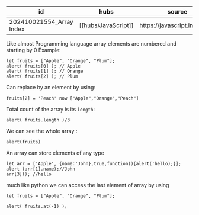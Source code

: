 
| id                       | hubs      | source                        |
| ------------------------ | --------- | ----------------------------- |
| 202410021554_Array Index | [[hubs/JavaScript]] | https://javascript.info/array |
Like almost Programming language array elements are numbered and starting by 0
Example:
```
let fruits = ["Apple", "Orange", "Plum"];
alert( fruits[0] ); // Apple
alert( fruits[1] ); // Orange
alert( fruits[2] ); // Plum
```
Can replace by an element by using:
```
fruits[2] = 'Peach' now ["Apple","Orange","Peach"]
```
Total count of the array is its `length`:
```
alert( fruits.length )/3
```
We can see the whole array :
```
alert(fruits)
```
An array can store elements of any type
```
let arr = ['Apple', {name:'John},true,function(){alert('hello);}];
alert (arr[1].name);//John
arr[3](); //hello
```
much like python we can access the last element of array by using 
```
let fruits = ["Apple", "Orange", "Plum"];

alert( fruits.at(-1) );
```